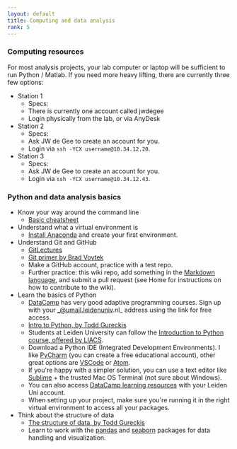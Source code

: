 ```yaml
---
layout: default
title: Computing and data analysis
rank: 5
---
```


### Computing resources
For most analysis projects, your lab computer or laptop will be sufficient to run Python / Matlab. If you need more heavy lifting, there are currently three few options:
* Station 1
    * Specs:
    * There is currently one account called jwdegee
    * Login physically from the lab, or via AnyDesk
* Station 2
    * Specs: 
    * Ask JW de Gee to create an account for you.
    * Login via `ssh -YCX username@10.34.12.20`.
* Station 3
    * Specs: 
    * Ask JW de Gee to create an account for you.
    * Login via `ssh -YCX username@10.34.12.43`.

### Python and data analysis basics
* Know your way around the command line
    * [Basic cheatsheet](https://github.com/moriahtaylor1/teaching-materials/blob/main/infographics/GIT%20GUIDE%20Part%201%20-%20INTRO.png)
* Understand what a virtual environment is
  * [Install Anaconda](https://www.anaconda.com/products/individual) and create your first environment.
* Understand Git and GitHub
  * [GitLectures](http://git-lectures.github.io)
  * [Git primer by Brad Voytek](https://voyteklab.com/git/git-primer/)
  * Make a GitHub account, practice with a test repo.
  * Further practice: this wiki repo, add something in the [Markdown language](https://guides.github.com/features/mastering-markdown/), and submit a pull request (see Home for instructions on how to contribute to the wiki).
* Learn the basics of Python
  * [DataCamp](https://www.datacamp.com/groups/shared_links/bdca0f873fb4e2a3d00f489268470b8eef78a1eafcde11c025950376eed73c9c) has very good adaptive programming courses. Sign up with your _@umail.leidenuniv.nl_ address using the link for free access.
  * [Intro to Python, by Todd Gureckis](http://gureckislab.org/courses/fall20/labincp/chapters/03/00-python.html)
  * Students at Leiden University can follow the [Introduction to Python course, offered by LIACS](https://stepik.org/course/73333/promo).
  * Download a Python IDE (Integrated Development Environments). I like [PyCharm](https://www.jetbrains.com/pycharm/) (you can create a free educational account), other great options are [VSCode](https://code.visualstudio.com/) or
   [Atom](https://atom.io/). 
   * If you're happy with a simpler solution, you can use a text editor like [Sublime](https://www.sublimetext.com/) + the trusted Mac OS Terminal (not sure about Windows).
   *  You can also access [DataCamp learning resources](https://www.datacamp.com/groups/shared_links/a6bb93f6866b8ced468d96d1406e020a421592ea) with your Leiden Uni account.
   * When setting up your project, make sure you're running it in the right virtual environment to access all your packages.
* Think about the structure of data
    * [The structure of data, by Todd Gureckis](http://gureckislab.org/courses/spring21/labincp/chapters/05/00-data.html)
    * Learn to work with the [pandas](https://pandas.pydata.org/docs/getting_started/intro_tutorials/index.html) and
     [seaborn](https://seaborn.pydata.org/) packages for data handling and visualization.

